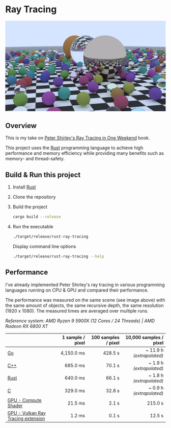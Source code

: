# Ray Tracing

<img src="https://github.com/TwentyFiveSoftware/ray-tracing-gpu/blob/master/sceneRender.png">

## Overview

This is my take on [Peter Shirley's Ray Tracing in One Weekend](https://github.com/RayTracing/raytracing.github.io) book.

This project uses the [Rust](https://www.rust-lang.org/) programming language to achieve high performance and memory efficiency while providing many benefits such as memory- and thread-safety.

## Build & Run this project

1. Install [Rust](https://www.rust-lang.org/tools/install)
2. Clone the repository
3. Build the project
   ```sh
   cargo build --release
   ```
4. Run the executable
   ```sh
   ./target/release/rust-ray-tracing
   ```
   
   Display command line options
   ```sh
   ./target/release/rust-ray-tracing --help
   ```

## Performance

I've already implemented Peter Shirley's ray tracing in various programming languages running on CPU & GPU and compared their performance.

The performance was measured on the same scene (see image above) with the same amount of objects, the same recursive
depth, the same resolution (1920 x 1080). The measured times are averaged over multiple runs.

*Reference system: AMD Ryzen 9 5900X (12 Cores / 24 Threads) | AMD Radeon RX 6800 XT*

|                                                                                                    | 1 sample / pixel | 100 samples / pixel |     10,000 samples / pixel | 
|----------------------------------------------------------------------------------------------------|-----------------:|--------------------:|---------------------------:|
| [Go](https://github.com/TwentyFiveSoftware/go-ray-tracing)                                         |       4,150.0 ms |             428.5 s |  ~ 11.9 h _(extrapolated)_ |
| [C++](https://github.com/TwentyFiveSoftware/ray-tracing)                                           |         685.0 ms |              70.1 s |   ~ 1.9 h _(extrapolated)_ |
| [Rust](https://github.com/TwentyFiveSoftware/rust-ray-tracing)                                     |         640.0 ms |              66.1 s |   ~ 1.8 h _(extrapolated)_ |
| [C](https://github.com/TwentyFiveSoftware/c-ray-tracing)                                           |         329.0 ms |              32.8 s |   ~ 0.9 h _(extrapolated)_ |
| [GPU - Compute Shader](https://github.com/TwentyFiveSoftware/ray-tracing-gpu)                      |          21.5 ms |               2.1 s |                    215.0 s |
| [GPU - Vulkan Ray Tracing extension](https://github.com/TwentyFiveSoftware/ray-tracing-gpu-vulkan) |           1.2 ms |               0.1 s |                     12.5 s |
